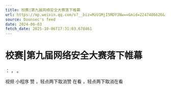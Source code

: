 ```yaml
---
title: 校赛|第九届网络安全大赛落下帷幕
url: https://mp.weixin.qq.com/s?__biz=MzU1MjI5MDY3Nw==&mid=2247486626&idx=1&sn=a91f461f3137b853cc32edc1eb74bdf9
source: Doonsec's feed
date: 2024-06-03
fetch_date: 2025-10-06T17:31:03.678461
---
```


# 校赛|第九届网络安全大赛落下帷幕

：
，
。

视频
小程序
赞
，轻点两下取消赞
在看
，轻点两下取消在看